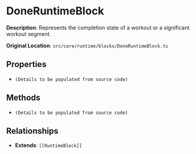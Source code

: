 # DoneRuntimeBlock

**Description**: Represents the completion state of a workout or a significant workout segment.

**Original Location**: `src/core/runtime/blocks/DoneRuntimeBlock.ts`

## Properties

*   `(Details to be populated from source code)`

## Methods

*   `(Details to be populated from source code)`

## Relationships
*   **Extends**: `[[RuntimeBlock]]`
